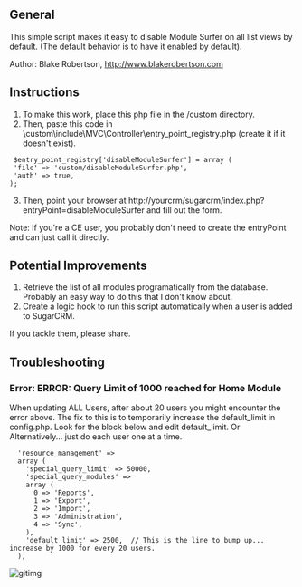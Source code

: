 ## General

  This simple script makes it easy to disable Module Surfer on all list views by default.  (The default behavior is to have it enabled by default).
  
  Author: Blake Robertson, <http://www.blakerobertson.com>

## Instructions
  
1. To make this work, place this php file in the /custom directory.
2. Then, paste this code in \custom\include\MVC\Controller\entry_point_registry.php (create it if it doesn't exist).
 
 ``` 
  $entry_point_registry['disableModuleSurfer'] = array (
  'file' => 'custom/disableModuleSurfer.php',
  'auth' => true,
 );
 ```
3. Then, point your browser at http://yourcrm/sugarcrm/index.php?entryPoint=disableModuleSurfer and fill out the form.

Note: If you're a CE user, you probably don't need to create the entryPoint and can just call it directly.

## Potential Improvements

1. Retrieve the list of all modules programatically from the database.  Probably an easy way to do this that I don't know about.
2. Create a logic hook to run this script automatically when a user is added to SugarCRM.

If you tackle them, please share.


## Troubleshooting

### Error: ERROR: Query Limit of 1000 reached for Home Module

When updating ALL Users, after about 20 users you might encounter the error above.  The fix to this is to temporarily increase the default_limit in config.php.
Look for the block below and edit default_limit.  Or Alternatively... just do each user one at a time.

```
  'resource_management' => 
  array (
    'special_query_limit' => 50000,
    'special_query_modules' => 
    array (
      0 => 'Reports',
      1 => 'Export',
      2 => 'Import',
      3 => 'Administration',
      4 => 'Sync',
    ),
    'default_limit' => 2500,  // This is the line to bump up... increase by 1000 for every 20 users.
  ),
```

![gitimg](https://gitimg.com/blak3r/dispage-module-surfer/README.md/track)
